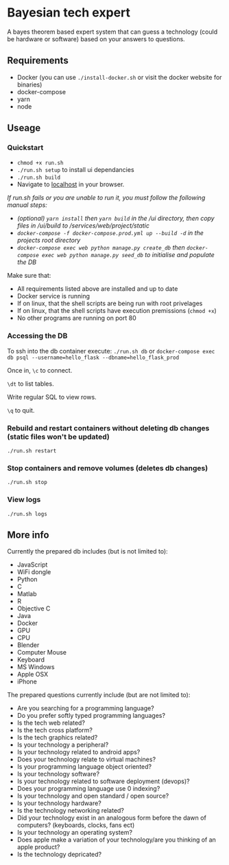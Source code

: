 # Bayesian tech expert
A bayes theorem based expert system that can guess a technology (could be hardware or software) based on your answers to questions.

## Requirements
- Docker (you can use `./install-docker.sh` or visit the docker website for binaries)
- docker-compose 
- yarn
- node

## Useage
### Quickstart
- `chmod +x run.sh`
- `./run.sh setup` to install ui dependancies
- `./run.sh build`
- Navigate to [localhost](http://localhost) in your browser.

*If run.sh fails or you are unable to run it, you must follow the following manual steps:*
- *(optional) `yarn install` then `yarn build` in the /ui directory, then copy files in /ui/build to /services/web/project/static*
- *`docker-compose -f docker-compose.prod.yml up --build -d` in the projects root directory*
- *`docker-compose exec web python manage.py create_db` then `docker-compose exec web python manage.py seed_db` to initialise and populate the DB*

Make sure that:
- All requirements listed above are installed and up to date
- Docker service is running
- If on linux, that the shell scripts are being run with root privelages
- If on linux, that the shell scripts have execution premissions (`chmod +x`)
- No other programs are running on port 80

### Accessing the DB

To ssh into the db container execute:
`./run.sh db`
or
`docker-compose exec db psql --username=hello_flask --dbname=hello_flask_prod`

Once in, `\c` to connect.

`\dt` to list tables.

Write regular SQL to view rows.

`\q` to quit.

### Rebuild and restart containers without deleting db changes (static files won't be updated)
`./run.sh restart`

### Stop containers and remove volumes (deletes db changes)
`./run.sh stop`

### View logs
`./run.sh logs`

## More info

Currently the prepared db includes (but is not limited to):
- JavaScript
- WiFi dongle
- Python
- C
- Matlab
- R
- Objective C
- Java
- Docker
- GPU
- CPU
- Blender
- Computer Mouse
- Keyboard
- MS Windows
- Apple OSX
- iPhone

The prepared questions currently include (but are not limited to):
- Are you searching for a programming language?
- Do you prefer softly typed programming languages?
- Is the tech web related?
- Is the tech cross platform?
- Is the tech graphics related?
- Is your technology a peripheral?
- Is your technology related to android apps?
- Does your technology relate to virtual machines?
- Is your programming language object oriented?
- Is your technology software?
- Is your technology related to software deployment (devops)?
- Does your programming language use 0 indexing?
- Is your technology and open standard / open source?
- Is your technology hardware?
- Is the technology networking related?
- Did your technology exist in an analogous form before the dawn of computers? (keyboards, clocks, fans ect)
- Is your technology an operating system?
- Does apple make a variation of your technology/are you thinking of an apple product?
- Is the technology depricated?
